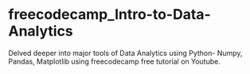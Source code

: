 # freecodecamp_Intro-to-Data-Analytics
Delved deeper into major tools of Data Analytics using Python- Numpy, Pandas, Matplotlib using freecodecamp free tutorial on Youtube.
